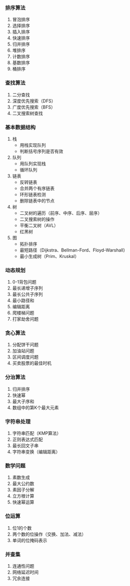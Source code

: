 ### 排序算法

1. 冒泡排序
2. 选择排序
3. 插入排序
4. 快速排序
5. 归并排序
6. 堆排序
7. 计数排序
8. 基数排序
9. 桶排序

### 查找算法

1. 二分查找
2. 深度优先搜索（DFS）
3. 广度优先搜索（BFS）
4. 二叉搜索树查找

### 基本数据结构

1. 栈
   - 用栈实现队列
   - 判断括号序列是否有效
2. 队列
   - 用队列实现栈
   - 循环队列
3. 链表
   - 反转链表
   - 合并两个有序链表
   - 环形链表检测
   - 删除链表中的节点
4. 树
   - 二叉树的遍历（前序、中序、后序、层序）
   - 二叉搜索树的操作
   - 平衡二叉树（AVL）
   - 红黑树
5. 图
   - 拓扑排序
   - 最短路径（Dijkstra、Bellman-Ford、Floyd-Warshall）
   - 最小生成树（Prim、Kruskal）

### 动态规划

1. 0-1背包问题
2. 最长递增子序列
3. 最长公共子序列
4. 最小路径和
5. 编辑距离
6. 爬楼梯问题
7. 打家劫舍问题

### 贪心算法

1. 分配饼干问题
2. 加油站问题
3. 区间调度问题
4. 买卖股票的最佳时机

### 分治算法

1. 归并排序
2. 快速幂
3. 最大子序和
4. 数组中的第K个最大元素

### 字符串处理

1. 字符串匹配（KMP算法）
2. 正则表达式匹配
3. 最长回文子串
4. 字符串变换（编辑距离）

### 数学问题

1. 素数生成
2. 最大公约数
3. 素因子分解
4. 立方根计算
5. 快速幂运算

### 位运算

1. 位1的个数
2. 两个数的位操作（交换、加法、减法）
3. 单词的位掩码表示

### 并查集

1. 连通性问题
2. 网络延迟时间
3. 冗余连接